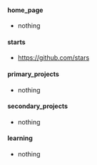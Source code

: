 
#### home_page
  - nothing
#### starts
  - https://github.com/stars

#### primary_projects
  - nothing
#### secondary_projects
  - nothing
#### learning
  - nothing
